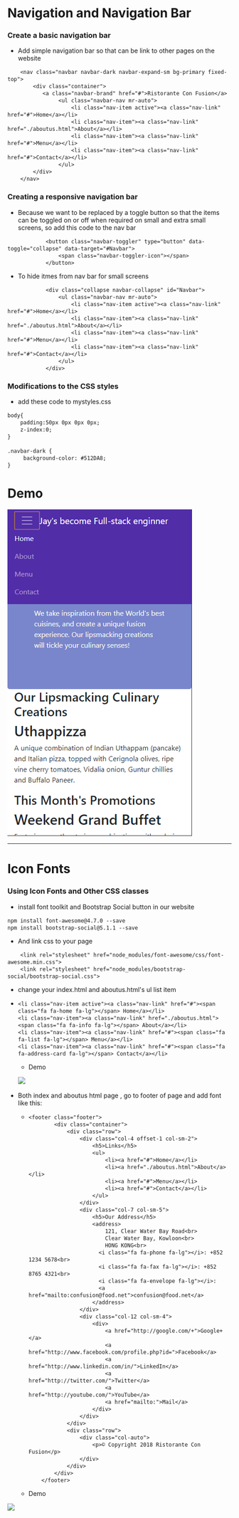 # Navigation and Navigation Bar

### Create a basic navigation bar

* Add simple navigation bar so that can be link to other pages on the website

```
    <nav class="navbar navbar-dark navbar-expand-sm bg-primary fixed-top">
        <div class="container">
           <a class="navbar-brand" href="#">Ristorante Con Fusion</a>
                <ul class="navbar-nav mr-auto">
                    <li class="nav-item active"><a class="nav-link" href="#">Home</a></li>
                    <li class="nav-item"><a class="nav-link" href="./aboutus.html">About</a></li>
                    <li class="nav-item"><a class="nav-link" href="#">Menu</a></li>
                    <li class="nav-item"><a class="nav-link" href="#">Contact</a></li>
                </ul>            
        </div>
    </nav>
```

### Creating a responsive navigation bar

* Because we want to be replaced by a toggle button so that the items can be toggled on or off when required on small and extra small screens, so add this code to the nav bar

```
            <button class="navbar-toggler" type="button" data-toggle="collapse" data-target="#Navbar">
                <span class="navbar-toggler-icon"></span>
            </button>
```

* To hide itmes from nav bar for small screens

```
            <div class="collapse navbar-collapse" id="Navbar">
                <ul class="navbar-nav mr-auto">
                    <li class="nav-item active"><a class="nav-link" href="#">Home</a></li>
                    <li class="nav-item"><a class="nav-link" href="./aboutus.html">About</a></li>
                    <li class="nav-item"><a class="nav-link" href="#">Menu</a></li>
                    <li class="nav-item"><a class="nav-link" href="#">Contact</a></li>
                </ul>           
            </div>
```

### Modifications to the CSS styles

* add these code to mystyles.css

```
body{
    padding:50px 0px 0px 0px;
    z-index:0;
}

.navbar-dark {
     background-color: #512DA8;
}
```

# Demo

![](/assets/W2_1Demo.png)

---

# Icon Fonts

### Using Icon Fonts and Other CSS classes

* install font toolkit and Bootstrap Social button in our website

```
npm install font-awesome@4.7.0 --save
npm install bootstrap-social@5.1.1 --save
```

* And link css to your page

```
    <link rel="stylesheet" href="node_modules/font-awesome/css/font-awesome.min.css">
    <link rel="stylesheet" href="node_modules/bootstrap-social/bootstrap-social.css">
```

* change your index.html and aboutus.html's ul list item
* ```
  <li class="nav-item active"><a class="nav-link" href="#"><span class="fa fa-home fa-lg"></span> Home</a></li>
  <li class="nav-item"><a class="nav-link" href="./aboutus.html"><span class="fa fa-info fa-lg"></span> About</a></li>
  <li class="nav-item"><a class="nav-link" href="#"><span class="fa fa-list fa-lg"></span> Menu</a></li>
  <li class="nav-item"><a class="nav-link" href="#"><span class="fa fa-address-card fa-lg"></span> Contact</a></li>
  ```

  * Demo

  ![](/assets/W2_1AddFontToNav.png)

* Both index and aboutus html page , go to footer of page and add font like this:

  * ```
    <footer class="footer">
            <div class="container">
                <div class="row">
                    <div class="col-4 offset-1 col-sm-2">
                        <h5>Links</h5>
                        <ul>
                            <li><a href="#">Home</a></li>
                            <li><a href="./aboutus.html">About</a></li>
                            <li><a href="#">Menu</a></li>
                            <li><a href="#">Contact</a></li>
                        </ul>
                    </div>
                    <div class="col-7 col-sm-5">
                        <h5>Our Address</h5>
                        <address>
                            121, Clear Water Bay Road<br>
                            Clear Water Bay, Kowloon<br>
                            HONG KONG<br>
                          <i class="fa fa-phone fa-lg"></i>: +852 1234 5678<br>
                          <i class="fa fa-fax fa-lg"></i>: +852 8765 4321<br>
                          <i class="fa fa-envelope fa-lg"></i>: 
                          <a href="mailto:confusion@food.net">confusion@food.net</a>
                        </address>
                    </div>
                    <div class="col-12 col-sm-4">
                        <div>
                            <a href="http://google.com/+">Google+</a>
                            <a href="http://www.facebook.com/profile.php?id=">Facebook</a>
                            <a href="http://www.linkedin.com/in/">LinkedIn</a>
                            <a href="http://twitter.com/">Twitter</a>
                            <a href="http://youtube.com/">YouTube</a>
                            <a href="mailto:">Mail</a>
                        </div>
                    </div>
                </div>
                <div class="row">
                    <div class="col-auto">
                        <p>© Copyright 2018 Ristorante Con Fusion</p>
                    </div>
                </div>
            </div>
        </footer>
    ```
  * Demo

![](/assets/W2_1AddFontToFooter.png)









